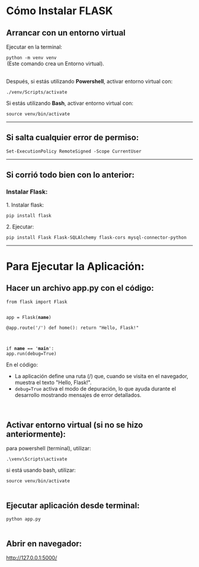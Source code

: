 <h1>Cómo Instalar FLASK</h1>

<h2>Arrancar con un entorno virtual</h2>
<p>Ejecutar en la terminal:</p>
<code>python -m venv venv</code>
<legend>(Este comando crea un Entorno virtual).</legend>

<br>

<p>Después, si estás utilizando <b>Powershell</b>, activar entorno virtual con:</p>
<code>./venv/Scripts/activate</code>

<br>

<p>Si estás utilizando <b>Bash</b>, activar entorno virtual con:</p>
<code>source venv/bin/activate</code>
<br>
<hr>

<h2>Si salta cualquier error de permiso:</h2>
<code>Set-ExecutionPolicy RemoteSigned -Scope CurrentUser</code>

<br>
<hr>
<h2>Si corrió todo bien con lo anterior:</h2>
<h3>Instalar Flask:</h3>
<p>1. Instalar flask:</p>
<code>pip install flask</code>
<p>2. Ejecutar:</p>
<code>pip install Flask Flask-SQLAlchemy flask-cors mysql-connector-python</code>

<br>
<hr>

<h1>Para Ejecutar la Aplicación:</h1>
<h2>Hacer un archivo app.py con el código:</h2>
<code>from flask import Flask

app = Flask(__name__)</code>

<code>@app.route('/')
def home():
    return "Hello, Flask!"

if __name__ == '__main__':
    app.run(debug=True)
</code>

<p>En el código: </p>
<ul>
    <li>La aplicación define una ruta (/) que, cuando se visita en el navegador, muestra el texto "Hello, Flask!".</li>
    <li><code>debug=True</code> activa el modo de depuración, lo que ayuda durante el desarrollo mostrando mensajes de error detallados.</li>
</ul>
<br>

<h2>Activar entorno virtual (si no se hizo anteriormente):</h2>
<p>para powershell (terminal), utilizar:</p>
<code>.\venv\Scripts\activate</code>
<p>si está usando bash, utilizar:</p>
<code>source venv/bin/activate</code>

<br>
<br>

<h2>Ejecutar aplicación desde terminal:</h2>
<code>python app.py</code>

<br>
<br>

<h2>Abrir en navegador:</h2>
<a href="http://127.0.0.1:5000/">http://127.0.0.1:5000/</a>

